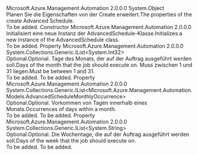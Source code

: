 <Type Name="AdvancedSchedule" FullName="Microsoft.Azure.Management.Automation.Models.AdvancedSchedule">
  <TypeSignature Language="C#" Value="public class AdvancedSchedule" />
  <TypeSignature Language="ILAsm" Value=".class public auto ansi beforefieldinit AdvancedSchedule extends System.Object" />
  <TypeSignature Language="DocId" Value="T:Microsoft.Azure.Management.Automation.Models.AdvancedSchedule" />
  <TypeSignature Language="VB.NET" Value="Public Class AdvancedSchedule" />
  <TypeSignature Language="F#" Value="type AdvancedSchedule = class" />
  <AssemblyInfo>
    <AssemblyName>Microsoft.Azure.Management.Automation</AssemblyName>
    <AssemblyVersion>2.0.0.0</AssemblyVersion>
  </AssemblyInfo>
  <Base>
    <BaseTypeName>System.Object</BaseTypeName>
  </Base>
  <Interfaces />
  <Docs>
    <summary>
            <span data-ttu-id="36e8b-101">Planen Sie die Eigenschaften von der Create erweitert.</span><span class="sxs-lookup"><span data-stu-id="36e8b-101">The properties of the create Advanced Schedule.</span></span>
            </summary>
    <remarks>To be added.</remarks>
  </Docs>
  <Members>
    <Member MemberName=".ctor">
      <MemberSignature Language="C#" Value="public AdvancedSchedule ();" />
      <MemberSignature Language="ILAsm" Value=".method public hidebysig specialname rtspecialname instance void .ctor() cil managed" />
      <MemberSignature Language="DocId" Value="M:Microsoft.Azure.Management.Automation.Models.AdvancedSchedule.#ctor" />
      <MemberSignature Language="VB.NET" Value="Public Sub New ()" />
      <MemberType>Constructor</MemberType>
      <AssemblyInfo>
        <AssemblyName>Microsoft.Azure.Management.Automation</AssemblyName>
        <AssemblyVersion>2.0.0.0</AssemblyVersion>
      </AssemblyInfo>
      <Parameters />
      <Docs>
        <summary>
            <span data-ttu-id="36e8b-102">Initialisiert eine neue Instanz der AdvancedSchedule-Klasse.</span><span class="sxs-lookup"><span data-stu-id="36e8b-102">Initializes a new instance of the AdvancedSchedule class.</span></span>
            </summary>
        <remarks>To be added.</remarks>
      </Docs>
    </Member>
    <Member MemberName="MonthDays">
      <MemberSignature Language="C#" Value="public System.Collections.Generic.IList&lt;int&gt; MonthDays { get; set; }" />
      <MemberSignature Language="ILAsm" Value=".property instance class System.Collections.Generic.IList`1&lt;int32&gt; MonthDays" />
      <MemberSignature Language="DocId" Value="P:Microsoft.Azure.Management.Automation.Models.AdvancedSchedule.MonthDays" />
      <MemberSignature Language="VB.NET" Value="Public Property MonthDays As IList(Of Integer)" />
      <MemberSignature Language="F#" Value="member this.MonthDays : System.Collections.Generic.IList&lt;int&gt; with get, set" Usage="Microsoft.Azure.Management.Automation.Models.AdvancedSchedule.MonthDays" />
      <MemberType>Property</MemberType>
      <AssemblyInfo>
        <AssemblyName>Microsoft.Azure.Management.Automation</AssemblyName>
        <AssemblyVersion>2.0.0.0</AssemblyVersion>
      </AssemblyInfo>
      <ReturnValue>
        <ReturnType>System.Collections.Generic.IList&lt;System.Int32&gt;</ReturnType>
      </ReturnValue>
      <Docs>
        <summary>
            <span data-ttu-id="36e8b-103">Optional.</span><span class="sxs-lookup"><span data-stu-id="36e8b-103">Optional.</span></span> <span data-ttu-id="36e8b-104">Tage des Monats, der auf der Auftrag ausgeführt werden soll.</span><span class="sxs-lookup"><span data-stu-id="36e8b-104">Days of the month that the job should execute on.</span></span> <span data-ttu-id="36e8b-105">Muss zwischen 1 und 31 liegen.</span><span class="sxs-lookup"><span data-stu-id="36e8b-105">Must be between 1 and 31.</span></span>
            </summary>
        <value>To be added.</value>
        <remarks>To be added.</remarks>
      </Docs>
    </Member>
    <Member MemberName="MonthlyOccurrences">
      <MemberSignature Language="C#" Value="public System.Collections.Generic.IList&lt;Microsoft.Azure.Management.Automation.Models.AdvancedScheduleMonthlyOccurrence&gt; MonthlyOccurrences { get; set; }" />
      <MemberSignature Language="ILAsm" Value=".property instance class System.Collections.Generic.IList`1&lt;class Microsoft.Azure.Management.Automation.Models.AdvancedScheduleMonthlyOccurrence&gt; MonthlyOccurrences" />
      <MemberSignature Language="DocId" Value="P:Microsoft.Azure.Management.Automation.Models.AdvancedSchedule.MonthlyOccurrences" />
      <MemberSignature Language="VB.NET" Value="Public Property MonthlyOccurrences As IList(Of AdvancedScheduleMonthlyOccurrence)" />
      <MemberSignature Language="F#" Value="member this.MonthlyOccurrences : System.Collections.Generic.IList&lt;Microsoft.Azure.Management.Automation.Models.AdvancedScheduleMonthlyOccurrence&gt; with get, set" Usage="Microsoft.Azure.Management.Automation.Models.AdvancedSchedule.MonthlyOccurrences" />
      <MemberType>Property</MemberType>
      <AssemblyInfo>
        <AssemblyName>Microsoft.Azure.Management.Automation</AssemblyName>
        <AssemblyVersion>2.0.0.0</AssemblyVersion>
      </AssemblyInfo>
      <ReturnValue>
        <ReturnType>System.Collections.Generic.IList&lt;Microsoft.Azure.Management.Automation.Models.AdvancedScheduleMonthlyOccurrence&gt;</ReturnType>
      </ReturnValue>
      <Docs>
        <summary>
            <span data-ttu-id="36e8b-106">Optional.</span><span class="sxs-lookup"><span data-stu-id="36e8b-106">Optional.</span></span> <span data-ttu-id="36e8b-107">Vorkommen von Tagen innerhalb eines Monats.</span><span class="sxs-lookup"><span data-stu-id="36e8b-107">Occurrences of days within a month.</span></span>
            </summary>
        <value>To be added.</value>
        <remarks>To be added.</remarks>
      </Docs>
    </Member>
    <Member MemberName="WeekDays">
      <MemberSignature Language="C#" Value="public System.Collections.Generic.IList&lt;string&gt; WeekDays { get; set; }" />
      <MemberSignature Language="ILAsm" Value=".property instance class System.Collections.Generic.IList`1&lt;string&gt; WeekDays" />
      <MemberSignature Language="DocId" Value="P:Microsoft.Azure.Management.Automation.Models.AdvancedSchedule.WeekDays" />
      <MemberSignature Language="VB.NET" Value="Public Property WeekDays As IList(Of String)" />
      <MemberSignature Language="F#" Value="member this.WeekDays : System.Collections.Generic.IList&lt;string&gt; with get, set" Usage="Microsoft.Azure.Management.Automation.Models.AdvancedSchedule.WeekDays" />
      <MemberType>Property</MemberType>
      <AssemblyInfo>
        <AssemblyName>Microsoft.Azure.Management.Automation</AssemblyName>
        <AssemblyVersion>2.0.0.0</AssemblyVersion>
      </AssemblyInfo>
      <ReturnValue>
        <ReturnType>System.Collections.Generic.IList&lt;System.String&gt;</ReturnType>
      </ReturnValue>
      <Docs>
        <summary>
            <span data-ttu-id="36e8b-108">Optional.</span><span class="sxs-lookup"><span data-stu-id="36e8b-108">Optional.</span></span> <span data-ttu-id="36e8b-109">Die Wochentage, die auf der Auftrag ausgeführt werden soll.</span><span class="sxs-lookup"><span data-stu-id="36e8b-109">Days of the week that the job should execute on.</span></span>
            </summary>
        <value>To be added.</value>
        <remarks>To be added.</remarks>
      </Docs>
    </Member>
  </Members>
</Type>